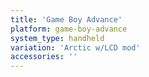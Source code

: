 ```yaml
---
title: 'Game Boy Advance'
platform: game-boy-advance
system_type: handheld
variation: 'Arctic w/LCD mod'
accessories: ''
---
```

